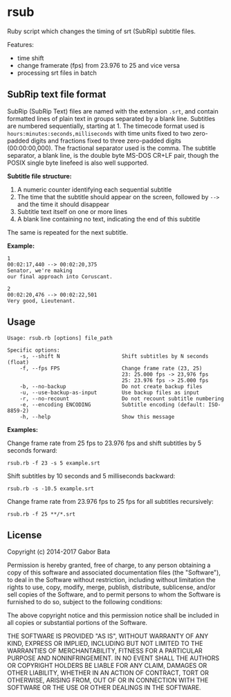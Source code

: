 rsub
====

Ruby script which changes the timing of srt (SubRip) subtitle files.

Features:

* time shift
* change framerate (fps) from 23.976 to 25 and vice versa
* processing srt files in batch

SubRip text file format
-----------------------
SubRip (SubRip Text) files are named with the extension `.srt`, and contain formatted lines of plain text in groups separated by a blank line.
Subtitles are numbered sequentially, starting at 1. The timecode format used is `hours:minutes:seconds,milliseconds` with time units fixed to two zero-padded digits and fractions fixed to three zero-padded digits (00:00:00,000).
The fractional separator used is the comma. The subtitle separator, a blank line, is the double byte MS-DOS CR+LF pair, though the POSIX single byte linefeed is also well supported.

**Subtitle file structure:**

1. A numeric counter identifying each sequential subtitle
2. The time that the subtitle should appear on the screen, followed by `-->` and the time it should disappear
3. Subtitle text itself on one or more lines
4. A blank line containing no text, indicating the end of this subtitle

The same is repeated for the next subtitle.

**Example:**

    1
    00:02:17,440 --> 00:02:20,375
    Senator, we're making
    our final approach into Coruscant.

    2
    00:02:20,476 --> 00:02:22,501
    Very good, Lieutenant.

Usage
-----

    Usage: rsub.rb [options] file_path

    Specific options:
        -s, --shift N                    Shift subtitles by N seconds (float)
        -f, --fps FPS                    Change frame rate (23, 25)
                                         23: 25.000 fps -> 23,976 fps
                                         25: 23.976 fps -> 25.000 fps
        -b, --no-backup                  Do not create backup files
        -u, --use-backup-as-input        Use backup files as input
        -r, --no-recount                 Do not recount subtitle numbering
        -e, --encoding ENCODING          Subtitle encoding (default: ISO-8859-2)
        -h, --help                       Show this message

**Examples:**

Change frame rate from 25 fps to 23.976 fps and shift subtitles by 5 seconds forward:

    rsub.rb -f 23 -s 5 example.srt

Shift subtitles by 10 seconds and 5 milliseconds backward:

    rsub.rb -s -10.5 example.srt

Change frame rate from 23.976 fps to 25 fps for all subtitles recursively:

    rsub.rb -f 25 **/*.srt

License
-------
Copyright (c) 2014-2017 Gabor Bata

Permission is hereby granted, free of charge, to any person obtaining a copy of this software and associated documentation files (the "Software"), to deal in the Software without restriction, including without limitation the rights to use, copy, modify, merge, publish, distribute, sublicense, and/or sell copies of the Software, and to permit persons to whom the Software is furnished to do so, subject to the following conditions:

The above copyright notice and this permission notice shall be included in all copies or substantial portions of the Software.

THE SOFTWARE IS PROVIDED "AS IS", WITHOUT WARRANTY OF ANY KIND, EXPRESS OR IMPLIED, INCLUDING BUT NOT LIMITED TO THE WARRANTIES OF MERCHANTABILITY, FITNESS FOR A PARTICULAR PURPOSE AND NONINFRINGEMENT. IN NO EVENT SHALL THE AUTHORS OR COPYRIGHT HOLDERS BE LIABLE FOR ANY CLAIM, DAMAGES OR OTHER LIABILITY, WHETHER IN AN ACTION OF CONTRACT, TORT OR OTHERWISE, ARISING FROM, OUT OF OR IN CONNECTION WITH THE SOFTWARE OR THE USE OR OTHER DEALINGS IN THE SOFTWARE.
